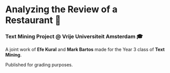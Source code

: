 # Analyzing the Review of a Restaurant 🍝
### Text Mining Project @ Vrije Universiteit Amsterdam 🎓

A joint work of **Efe Kural** and **Mark Bartos** made for the Year 3 class of **Text Mining**.

Published for grading purposes.
